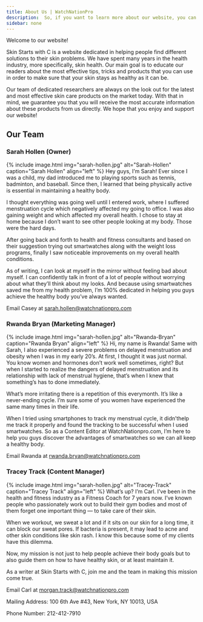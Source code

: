 ```yaml
---
title: About Us | WatchNationPro
description:  So, if you want to learn more about our website, you can click this link right here and find out more about WatchNationPro.
sidebar: none
---
```

Welcome to our website!

Skin Starts with C is a website dedicated in helping people find different solutions to their skin problems. We have spent many years in the health industry, more specifically, skin health. Our main goal is to educate our readers about the most effective tips, tricks and products that you can use in order to make sure that your skin stays as healthy as it can be.

Our team of dedicated researchers are always on the look out for the latest and most effective skin care products on the market today. With that in mind, we guarantee you that you will receive the most accurate information about these products from us directly. We hope that you enjoy and support our website!

## Our Team
### Sarah Hollen (Owner)
{% include image.html img="sarah-hollen.jpg" alt="Sarah-Hollen" caption="Sarah Hollen" align="left" %}
​Hey guys, I’m Sarah! Ever since I was a child, ​my dad introduced me to playing sports such as tennis, badminton, and baseball. Since then, I learned that being physically active is essential in maintaining a healthy body.

I thought everything was going well until I entered work, where I suffered menstruation cycle which negatively affected my going to office. I was also gaining weight and which affected my overall health. I chose to stay at home because I don’t want to see other people looking at my body. Those were the hard days.

​After going back and forth to health and fitness consultants and based on their suggestion trying out smartwatches along with the weight loss programs, finally I saw noticeable improvements on my overall health conditions.

​As of writing, I can look at myself in the mirror without feeling bad about myself. ​I can confidently talk in front of a lot of people without worrying about what they’ll think about my looks. And because using smartwatches saved me from my health problem, I’m 100% dedicated in helping you guys achieve the healthy body you’ve always wanted.

Email Casey at sarah.hollen@watchnationpro.com

### Rwanda Bryan (Marketing Manager)
{% include image.html img="sarah-hollen.jpg" alt="Rwanda-Bryan" caption="Rwanda Bryan" align="left" %}
​Hi, my name is Rwanda! Same with Sarah, I also experienced a severe problems on delayed menstruation and obesity when I was in my early 20’s. At first, I thought it was just normal. You know women and hormones don’t work well sometimes, right? But when I started to realize the dangers of delayed menstruation and its relationship with lack of menstrual hygiene, that’s when I knew that something’s has to done immediately.

What’s more irritating there is a repetition of this everymonth. It’s like a never-ending cycle. I’m sure some of you women have experienced the same many times in their life.

When I tried using smartphones to track my menstrual cycle, it didn’t​ help me track it properly and found the tracking to be successful when I used smartwatches. So as a Content ​Editor at WatchNationpro.com, I’m here to help you guys discover the advantages of smartwatches so we can all keep a healthy body.

Email Rwanda at rwanda.bryan@watchnationpro.com

### Tracey Track (Content Manager)
{% include image.html img="sarah-hollen.jpg" alt="Tracey-Track" caption="Tracey Track" align="left" %}
​What’s up? I’m Carl. I’ve been in the health and fitness industry as a ​Fitness ​Coach for 7 years now. I’ve known people who passionately work out to build their gym bodies and most of them forget ​one important thing — to take care of their skin.

​When we workout, we sweat a lot and if it sits on our skin for a long time, it can block our sweat pores. ​If bacteria is present, it may lead to acne and other skin conditions like skin rash. I know this because some of my clients have this dilemma.

Now, my mission is not just to help people achieve their body goals but to also guide them on how to have healthy skin, or at least maintain it.

As a writer at Skin Starts with C, join me and the team in making this mission come true.

​Email Carl at morgan.track@watchnationpro.com

​Mailing Address: 100 6th Ave #43, New York, NY 10013, USA

Phone Number: 212-412-7910
